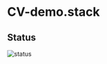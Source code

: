 # CV-demo.stack

## Status
![status](https://github.com/TheoTonneau/cv-demo.stack/actions/workflows/test-on-push.yml/badge.svg)
